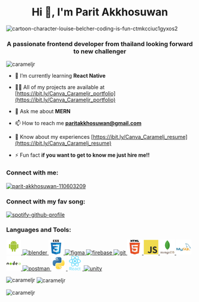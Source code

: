 

<h1 align="center">Hi 👋, I'm Parit Akkhosuwan</h1>

![cartoon-character-louise-belcher-coding-is-fun-ctmkcciuc1gyxos2](https://github.com/Carameljr/Caramaljr/assets/120198939/eaff3938-6c2f-44a4-9c97-5559d65ac54a)

<h3 align="center">A passionate frontend developer from thailand looking forward to new challenger</h3>


<p align="left"> <img src="https://komarev.com/ghpvc/?username=carameljr&label=Profile%20views&color=0e75b6&style=flat" alt="carameljr" /> </p>

- 🌱 I’m currently learning **React Native**

- 👨‍💻 All of my projects are available at [https://ibit.ly/Canva_Carameljr_portfolio](https://ibit.ly/Canva_Carameljr_portfolio)

- 💬 Ask me about **MERN**

- 📫 How to reach me **paritakkhosuwan@gmail.com**

- 📄 Know about my experiences [https://ibit.ly/Canva_Caramelj_resume](https://ibit.ly/Canva_Caramelj_resume)

- ⚡ Fun fact **if you want to get to know me just hire me!!**

<h3 align="left">Connect with me:</h3>
<p align="left">
<a href="https://linkedin.com/in/parit-akkhosuwan-110603209" target="blank"><img align="center" src="https://raw.githubusercontent.com/rahuldkjain/github-profile-readme-generator/master/src/images/icons/Social/linked-in-alt.svg" alt="parit-akkhosuwan-110603209" height="30" width="40" /></a>
</p>
<h3 align="left">Connect with my fav song:</h3>

[![spotify-github-profile](https://spotify-github-profile.vercel.app/api/view?uid=raare46v6fudl2348hhon6u0x&cover_image=true&theme=default&show_offline=true&background_color=121212&interchange=true)](https://spotify-github-profile.vercel.app/api/view?uid=raare46v6fudl2348hhon6u0x&redirect=true)        



<h3 align="left">Languages and Tools:</h3>
<p align="left"> <a href="https://developer.android.com" target="_blank" rel="noreferrer"> <img src="https://raw.githubusercontent.com/devicons/devicon/master/icons/android/android-original-wordmark.svg" alt="android" width="40" height="40"/> </a> <a href="https://www.blender.org/" target="_blank" rel="noreferrer"> <img src="https://download.blender.org/branding/community/blender_community_badge_white.svg" alt="blender" width="40" height="40"/> </a> <a href="https://www.w3schools.com/css/" target="_blank" rel="noreferrer"> <img src="https://raw.githubusercontent.com/devicons/devicon/master/icons/css3/css3-original-wordmark.svg" alt="css3" width="40" height="40"/> </a> <a href="https://www.figma.com/" target="_blank" rel="noreferrer"> <img src="https://www.vectorlogo.zone/logos/figma/figma-icon.svg" alt="figma" width="40" height="40"/> </a> <a href="https://firebase.google.com/" target="_blank" rel="noreferrer"> <img src="https://www.vectorlogo.zone/logos/firebase/firebase-icon.svg" alt="firebase" width="40" height="40"/> </a> <a href="https://git-scm.com/" target="_blank" rel="noreferrer"> <img src="https://www.vectorlogo.zone/logos/git-scm/git-scm-icon.svg" alt="git" width="40" height="40"/> </a> <a href="https://www.w3.org/html/" target="_blank" rel="noreferrer"> <img src="https://raw.githubusercontent.com/devicons/devicon/master/icons/html5/html5-original-wordmark.svg" alt="html5" width="40" height="40"/> </a> <a href="https://developer.mozilla.org/en-US/docs/Web/JavaScript" target="_blank" rel="noreferrer"> <img src="https://raw.githubusercontent.com/devicons/devicon/master/icons/javascript/javascript-original.svg" alt="javascript" width="40" height="40"/> </a> <a href="https://www.mongodb.com/" target="_blank" rel="noreferrer"> <img src="https://raw.githubusercontent.com/devicons/devicon/master/icons/mongodb/mongodb-original-wordmark.svg" alt="mongodb" width="40" height="40"/> </a> <a href="https://www.mysql.com/" target="_blank" rel="noreferrer"> <img src="https://raw.githubusercontent.com/devicons/devicon/master/icons/mysql/mysql-original-wordmark.svg" alt="mysql" width="40" height="40"/> </a> <a href="https://nodejs.org" target="_blank" rel="noreferrer"> <img src="https://raw.githubusercontent.com/devicons/devicon/master/icons/nodejs/nodejs-original-wordmark.svg" alt="nodejs" width="40" height="40"/> </a> <a href="https://postman.com" target="_blank" rel="noreferrer"> <img src="https://www.vectorlogo.zone/logos/getpostman/getpostman-icon.svg" alt="postman" width="40" height="40"/> </a> <a href="https://www.python.org" target="_blank" rel="noreferrer"> <img src="https://raw.githubusercontent.com/devicons/devicon/master/icons/python/python-original.svg" alt="python" width="40" height="40"/> </a> <a href="https://reactjs.org/" target="_blank" rel="noreferrer"> <img src="https://raw.githubusercontent.com/devicons/devicon/master/icons/react/react-original-wordmark.svg" alt="react" width="40" height="40"/> </a> <a href="https://unity.com/" target="_blank" rel="noreferrer"> <img src="https://www.vectorlogo.zone/logos/unity3d/unity3d-icon.svg" alt="unity" width="40" height="40"/> </a> </p>

<p><img align="left" src="https://github-readme-stats.vercel.app/api/top-langs?username=carameljr&show_icons=true&locale=en&layout=compact" alt="carameljr" /></p>

<p>&nbsp;<img align="center" src="https://github-readme-stats.vercel.app/api?username=carameljr&show_icons=true&locale=en" alt="carameljr" /></p>

<p><img align="center" src="https://github-readme-streak-stats.herokuapp.com/?user=carameljr&" alt="carameljr" /></p>


